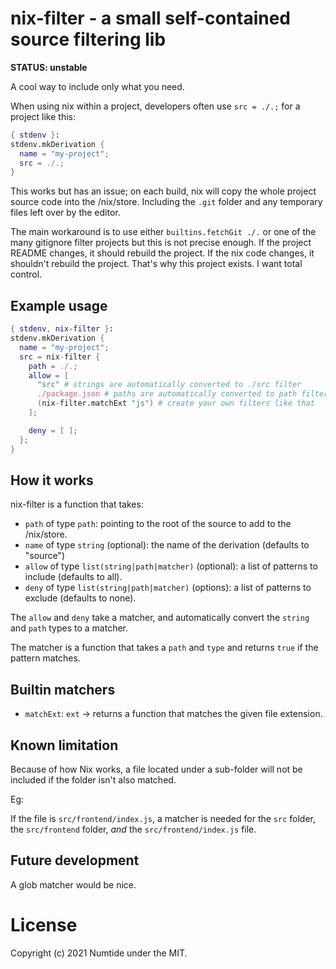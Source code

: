 # nix-filter - a small self-contained source filtering lib

**STATUS: unstable**

A cool way to include only what you need.

When using nix within a project, developers often use `src = ./.;` for a
project like this:

```nix
{ stdenv }:
stdenv.mkDerivation {
  name = "my-project";
  src = ./.;
}
```

This works but has an issue; on each build, nix will copy the whole project
source code into the /nix/store. Including the `.git` folder and any temporary
files left over by the editor.

The main workaround is to use either `builtins.fetchGit ./.` or one of the
many gitignore filter projects but this is not precise enough. If the
project README changes, it should rebuild the project. If the nix code
changes, it shouldn't rebuild the project. That's why this project exists. I
want total control.

## Example usage

```nix
{ stdenv, nix-filter }:
stdenv.mkDerivation {
  name = "my-project";
  src = nix-filter {
    path = ./.;
    allow = [
      "src" # strings are automatically converted to ./src filter
      ./package.json # paths are automatically converted to path filters
      (nix-filter.matchExt "js") # create your own filters like that
    ];

    deny = [ ];
  };
}
```

## How it works

nix-filter is a function that takes:
* `path` of type `path`: pointing to the root of the source to add to the
    /nix/store.
* `name` of type `string` (optional): the name of the derivation (defaults to
    "source")
* `allow` of type `list(string|path|matcher)` (optional): a list of patterns to
    include (defaults to all).
* `deny` of type `list(string|path|matcher)` (options): a list of patterns to
    exclude (defaults to none).

The `allow` and `deny` take a matcher, and automatically convert the `string`
and `path` types to a matcher.

The matcher is a function that takes a `path` and `type` and returns `true` if
the pattern matches.

## Builtin matchers

* `matchExt`: `ext` -> returns a function that matches the given file extension.

## Known limitation

Because of how Nix works, a file located under a sub-folder will not be
included if the folder isn't also matched.

Eg:

If the file is `src/frontend/index.js`, a matcher is needed for the `src`
folder, the `src/frontend` folder, *and* the `src/frontend/index.js` file.

## Future development

A glob matcher would be nice.

# License

Copyright (c) 2021 Numtide under the MIT.

